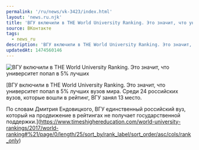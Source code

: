 ```yaml
---
permalink: '/ru/news/vk-3423/index.html'
layout: 'news.ru.njk'
title: 'ВГУ включили в THE World University Ranking. Это значит, что университет попал в 5% лучших вузов мира'
source: ВКонтакте
tags:
  - news_ru
description: 'ВГУ включили в THE World University Ranking. Это значит, что университет попал в 5% лучших вузов мира'
updatedAt: 1474560146
---
```

![ВГУ включили в THE World University Ranking. Это значит, что университет попал в 5% лучших](https://sun9-56.userapi.com/c837329/v837329501/1694/_I8TlI-Qz_I.jpg)

[ВГУ включили в THE World University Ranking. Это значит, что университет попал в 5% лучших вузов мира. Среди 24 российских вузов, которые вошли в рейтинг, ВГУ занял 13 место.

По словам Дмитрия Ендовицкого, ВГУ единственный российский вуз, который на продвижение в рейтингах не получает государственной поддержки.](https://www.timeshighereducation.com/world-university-rankings/2017/world-ranking#%21/page/0/length/25/sort_by/rank_label/sort_order/asc/cols/rank_only)
